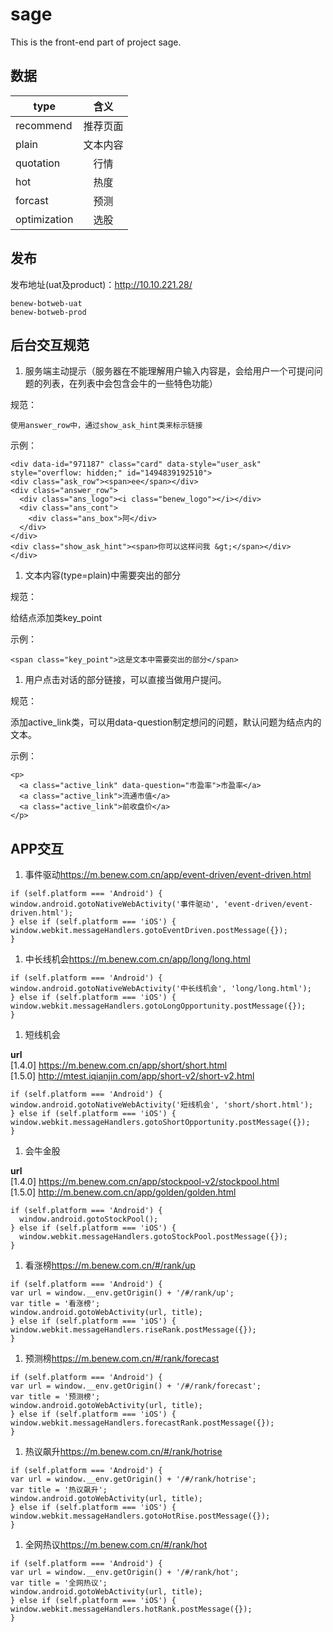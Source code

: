 # sage

This is the front-end part of project sage.

## 数据

|type|含义|
| ---- |:--:|
|recommend | 推荐页面|
|plain | 文本内容|
|quotation | 行情|
|hot | 热度|
|forcast | 预测|
|optimization | 选股|

## 发布
发布地址(uat及product)：<http://10.10.221.28/>

    benew-botweb-uat
    benew-botweb-prod

## 后台交互规范
1. 服务端主动提示（服务器在不能理解用户输入内容是，会给用户一个可提问问题的列表，在列表中会包含会牛的一些特色功能）

  规范：

  `使用answer_row中，通过show_ask_hint类来标示链接`

  示例：

  ```
<div data-id="971187" class="card" data-style="user_ask" style="overflow: hidden;" id="1494839192510">
  <div class="ask_row"><span>ee</span></div>
  <div class="answer_row">
    <div class="ans_logo"><i class="benew_logo"></i></div>
    <div class="ans_cont">
      <div class="ans_box">阿</div>
    </div>
  </div>
  <div class="show_ask_hint"><span>你可以这样问我 &gt;</span></div>
</div>
```

1. 文本内容(type=plain)中需要突出的部分

  规范：

  给结点添加类key_point

  示例：

  `<span class="key_point">这是文本中需要突出的部分</span>`


1. 用户点击对话的部分链接，可以直接当做用户提问。

  规范：

  添加active_link类，可以用data-question制定想问的问题，默认问题为结点内的文本。

  示例：

  ```
  <p>
    <a class="active_link" data-question="市盈率">市盈率</a>
    <a class="active_link">流通市值</a>
    <a class="active_link">前收盘价</a>
  </p>
  ```

## APP交互

1. 事件驱动<https://m.benew.com.cn/app/event-driven/event-driven.html>

  ```
if (self.platform === 'Android') {
  window.android.gotoNativeWebActivity('事件驱动', 'event-driven/event-driven.html');
} else if (self.platform === 'iOS') {
  window.webkit.messageHandlers.gotoEventDriven.postMessage({});
}
```

1. 中长线机会<https://m.benew.com.cn/app/long/long.html>

  ```
if (self.platform === 'Android') {
  window.android.gotoNativeWebActivity('中长线机会', 'long/long.html');
} else if (self.platform === 'iOS') {
  window.webkit.messageHandlers.gotoLongOpportunity.postMessage({});
}
```

1. 短线机会

  **url**  
  [1.4.0] <https://m.benew.com.cn/app/short/short.html>  
  [1.5.0] <http://mtest.iqianjin.com/app/short-v2/short-v2.html>

  ```
if (self.platform === 'Android') {
  window.android.gotoNativeWebActivity('短线机会', 'short/short.html');
} else if (self.platform === 'iOS') {
  window.webkit.messageHandlers.gotoShortOpportunity.postMessage({});
}
```

1. 会牛金股

  **url**  
  [1.4.0] <https://m.benew.com.cn/app/stockpool-v2/stockpool.html>  
  [1.5.0] <http://m.benew.com.cn/app/golden/golden.html>

  ```
  if (self.platform === 'Android') {
    window.android.gotoStockPool();
  } else if (self.platform === 'iOS') {
    window.webkit.messageHandlers.gotoStockPool.postMessage({});
  }
  ```

1. 看涨榜<https://m.benew.com.cn/#/rank/up>

  ```
if (self.platform === 'Android') {
  var url = window.__env.getOrigin() + '/#/rank/up';
  var title = '看涨榜';
  window.android.gotoWebActivity(url, title);
} else if (self.platform === 'iOS') {
  window.webkit.messageHandlers.riseRank.postMessage({});
}
```

1. 预测榜<https://m.benew.com.cn/#/rank/forecast>

  ```
if (self.platform === 'Android') {
  var url = window.__env.getOrigin() + '/#/rank/forecast';
  var title = '预测榜';
  window.android.gotoWebActivity(url, title);
} else if (self.platform === 'iOS') {
  window.webkit.messageHandlers.forecastRank.postMessage({});
}
```

1. 热议飙升<https://m.benew.com.cn/#/rank/hotrise>

  ```
if (self.platform === 'Android') {
  var url = window.__env.getOrigin() + '/#/rank/hotrise';
  var title = '热议飙升';
  window.android.gotoWebActivity(url, title);
} else if (self.platform === 'iOS') {
  window.webkit.messageHandlers.gotoHotRise.postMessage({});
}
```

1. 全网热议<https://m.benew.com.cn/#/rank/hot>

  ```
if (self.platform === 'Android') {
  var url = window.__env.getOrigin() + '/#/rank/hot';
  var title = '全网热议';
  window.android.gotoWebActivity(url, title);
} else if (self.platform === 'iOS') {
  window.webkit.messageHandlers.hotRank.postMessage({});
}
```